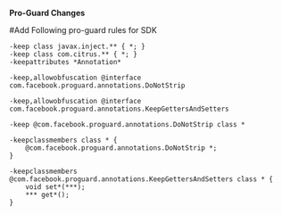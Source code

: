<b> Pro-Guard Changes </b>

#Add Following pro-guard rules for SDK

    -keep class javax.inject.** { *; }
    -keep class com.citrus.** { *; } 
    -keepattributes *Annotation*

    -keep,allowobfuscation @interface com.facebook.proguard.annotations.DoNotStrip

    -keep,allowobfuscation @interface com.facebook.proguard.annotations.KeepGettersAndSetters

    -keep @com.facebook.proguard.annotations.DoNotStrip class *

    -keepclassmembers class * {
        @com.facebook.proguard.annotations.DoNotStrip *;
    }

    -keepclassmembers @com.facebook.proguard.annotations.KeepGettersAndSetters class * {
        void set*(***);
        *** get*();
    }

